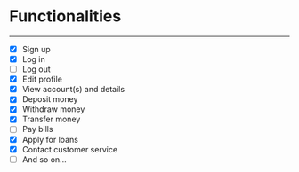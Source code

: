 # Functionalities
---
-[x] Sign up
-[x] Log in
-[ ] Log out
-[x] Edit profile
-[x] View account(s) and details
-[x] Deposit money
-[x] Withdraw money
-[x] Transfer money
-[ ] Pay bills
-[x] Apply for loans
-[x] Contact customer service
-[ ] And so on…
